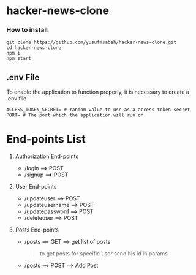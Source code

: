 # hacker-news-clone

### How to install

```
git clone https://github.com/yusufmsabeh/hacker-news-clone.git
cd hacker-news-clone
npm i
npm start
```

## .env File

To enable the application to function properly, it is necessary to create a .env file

```
ACCESS_TOKEN_SECRET= # random value to use as a access token secret
PORT= # The port which the application will run on
```

# End-points List

1. Authorization End-points

   - /login ==> POST
   - /signup ==> POST

2. User End-points

   - /updateuser ==> POST
   - /updateusername ==> POST
   - /updatepassword ==> POST
   - /deleteuser ==> POST

3. Posts End-points
   - /posts ==> GET ==> get list of posts
     > to get posts for specific user send his id in params
   - /posts ==> POST ==> Add Post
